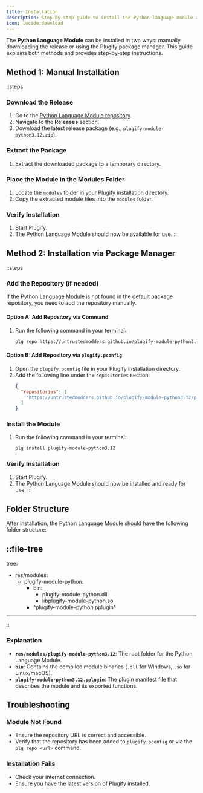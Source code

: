 ```yaml
---
title: Installation
description: Step-by-step guide to install the Python language module and set up the necessary environment to start using it.
icon: lucide:download
---
```


The **Python Language Module** can be installed in two ways: manually downloading the release or using the Plugify package manager. This guide explains both methods and provides step-by-step instructions.

## **Method 1: Manual Installation**

::steps
### **Download the Release**
1. Go to the [Python Language Module repository](https://github.com/untrustedmodders/plugify-module-python3.12).
2. Navigate to the **Releases** section.
3. Download the latest release package (e.g., `plugify-module-python3.12.zip`).

### **Extract the Package**
1. Extract the downloaded package to a temporary directory.

### **Place the Module in the Modules Folder**
1. Locate the `modules` folder in your Plugify installation directory.
2. Copy the extracted module files into the `modules` folder.

### **Verify Installation**
1. Start Plugify.
2. The Python Language Module should now be available for use.
::

## **Method 2: Installation via Package Manager**

::steps
### **Add the Repository (if needed)**
If the Python Language Module is not found in the default package repository, you need to add the repository manually.

#### **Option A: Add Repository via Command**
1. Run the following command in your terminal:
   ```bash
   plg repo https://untrustedmodders.github.io/plugify-module-python3.12/plugify-module-python3.12.json
   ```

#### **Option B: Add Repository via `plugify.pconfig`**
1. Open the `plugify.pconfig` file in your Plugify installation directory.
2. Add the following line under the `repositories` section:
   ```json
   {
     "repositories": [
       "https://untrustedmodders.github.io/plugify-module-python3.12/plugify-module-python3.12.json"
     ]
   }
   ```

### **Install the Module**
1. Run the following command in your terminal:
   ```bash
   plg install plugify-module-python3.12
   ```

### **Verify Installation**
1. Start Plugify.
2. The Python Language Module should now be installed and ready for use.
::

## **Folder Structure**

After installation, the Python Language Module should have the following folder structure:

::file-tree
---
tree:
- res/modules:
    - plugify-module-python:
        - bin:
            - plugify-module-python.dll
            - libplugify-module-python.so
        - ^plugify-module-python.pplugin^
---
::

### **Explanation**
- **`res/modules/plugify-module-python3.12`**: The root folder for the Python Language Module.
- **`bin`**: Contains the compiled module binaries (`.dll` for Windows, `.so` for Linux/macOS).
- **`plugify-module-python3.12.pplugin`**: The plugin manifest file that describes the module and its exported functions.

## **Troubleshooting**

### **Module Not Found**
- Ensure the repository URL is correct and accessible.
- Verify that the repository has been added to `plugify.pconfig` or via the `plg repo <url>` command.

### **Installation Fails**
- Check your internet connection.
- Ensure you have the latest version of Plugify installed.
